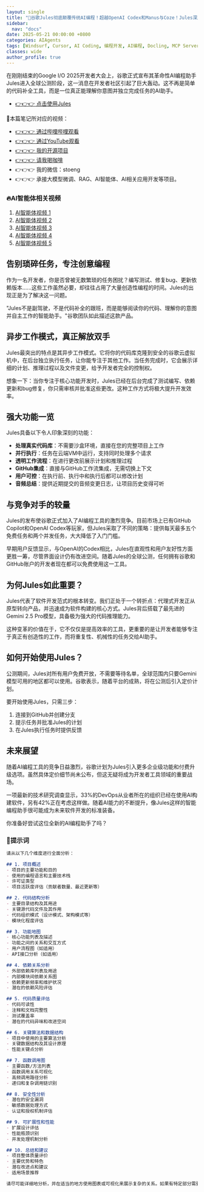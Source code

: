 ```yaml
---
layout: single
title: "🚀谷歌Jules彻底颠覆传统AI编程！超越OpenAI Codex和Manus与Coze！Jules深度实测，完美GitHub集成，自动代码分析与重构，从复杂项目到功能增强一步到位，小白也能轻松编程"
sidebar:
  nav: "docs"
date: 2025-05-21 00:00:00 +0800
categories: AIAgents
tags: [Windsurf, Cursor, AI Coding, 编程开发, AI编程, Docling, MCP Server, MCP, PDF]
classes: wide
author_profile: true
---
```


在刚刚结束的Google I/O 2025开发者大会上，谷歌正式宣布其革命性AI编程助手Jules进入全球公测阶段，这一消息在开发者社区引起了巨大轰动。这不再是简单的代码补全工具，而是一位真正能理解你意图并独立完成任务的AI助手。
- [👉👉👉 点击使用Jules](https://jules.google.com/task)

🚀本篇笔记所对应的视频：

- [👉👉👉 通过哔哩哔哩观看](https://www.bilibili.com/video/BV1QeE9zeE2z/)
- [👉👉👉 通过YouTube观看](https://youtu.be/_OGUP_geTsA)
- [👉👉👉 我的开源项目](https://github.com/win4r/AISuperDomain)
- [👉👉👉 请我喝咖啡](https://ko-fi.com/aila)
- 👉👉👉 我的微信：stoeng
- 👉👉👉 承接大模型微调、RAG、AI智能体、AI相关应用开发等项目。

### 🔥AI智能体相关视频

1. [AI智能体视频 1](https://youtu.be/vYm0brFoMwA) 
2. [AI智能体视频 2](https://youtu.be/szTXELuaJos)  
3. [AI智能体视频 3](https://youtu.be/szTXELuaJos)  
4. [AI智能体视频 4](https://youtu.be/RxR3x_Uyq4c)  
5. [AI智能体视频 5](https://youtu.be/IrTEDPnEVvU)  



## 告别琐碎任务，专注创意编程

作为一名开发者，你是否曾被无数繁琐的任务困扰？编写测试、修复bug、更新依赖版本......这些工作虽然必要，却往往占用了大量创造性编程的时间。Jules的出现正是为了解决这一问题。

"Jules不是副驾驶，不是代码补全的跟班，而是能够阅读你的代码、理解你的意图并自主工作的智能助手。"谷歌团队如此描述这款产品。

## 异步工作模式，真正解放双手

Jules最突出的特点是其异步工作模式。它将你的代码库克隆到安全的谷歌云虚拟机中，在后台独立执行任务，让你能专注于其他工作。当任务完成时，它会展示详细的计划、推理过程以及文件变更，给予开发者完全的控制权。

想象一下：当你专注于核心功能开发时，Jules已经在后台完成了测试编写、依赖更新和bug修复，你只需审核并批准这些更改。这种工作方式将极大提升开发效率。

## 强大功能一览

Jules具备以下令人印象深刻的功能：

- **处理真实代码库**：不需要沙盒环境，直接在您的完整项目上工作
- **并行执行**：任务在云端VM中运行，支持同时处理多个请求
- **透明工作流程**：在进行更改前展示计划和推理过程
- **GitHub集成**：直接与GitHub工作流集成，无需切换上下文
- **用户可控**：在执行前、执行中和执行后都可以修改计划
- **音频总结**：提供近期提交的音频变更日志，让项目历史变得可听

## 与竞争对手的较量

Jules的发布使谷歌正式加入了AI编程工具的激烈竞争。目前市场上已有GitHub Copilot和OpenAI Codex等玩家，但Jules采取了不同的策略：提供每天最多五个免费任务和两个并发任务，大大降低了入门门槛。

早期用户反馈显示，与OpenAI的Codex相比，Jules在直观性和用户友好性方面更胜一筹，尽管界面设计仍有改进空间。随着Jules的全球公测，任何拥有谷歌和GitHub账户的开发者现在都可以免费使用这一工具。

## 为何Jules如此重要？

Jules代表了软件开发范式的根本转变。我们正处于一个转折点：代理式开发正从原型转向产品，并迅速成为软件构建的核心方式。Jules背后搭载了最先进的Gemini 2.5 Pro模型，具备极为强大的代码推理能力。

这种变革的价值在于，它不仅仅是提高效率的工具，更重要的是让开发者能够专注于真正有创造性的工作，而将重复性、机械性的任务交给AI助手。

## 如何开始使用Jules？

公测期间，Jules对所有用户免费开放，不需要等待名单，全球范围内只要Gemini模型可用的地区都可以使用。谷歌表示，随着平台的成熟，将在公测后引入定价计划。

要开始使用Jules，只需三步：

1. 连接到GitHub并创建分支
2. 提示任务并批准Jules的计划
3. 在Jules执行任务时提供反馈

## 未来展望

随着AI编程工具的竞争日益激烈，谷歌计划为Jules引入更多企业级功能和付费升级选项。虽然具体定价细节尚未公布，但这无疑将成为开发者工具领域的重要战场。

一项最新的技术研究调查显示，33%的DevOps从业者所在的组织已经在使用AI构建软件，另有42%正在考虑这样做。随着AI能力的不断提升，像Jules这样的智能编程助手很可能成为未来软件开发的标准装备。

你准备好尝试这位全新的AI编程助手了吗？

### 🚀提示词

```markdown
请从以下几个维度进行全面分析：

## 1. 项目概述
- 项目的主要功能和目的
- 使用的编程语言和主要技术栈
- 许可证类型
- 项目活跃度评估（贡献者数量、最近更新等）

## 2. 代码结构分析
- 主要目录结构及其用途
- 关键源代码文件及其作用
- 代码组织模式（设计模式、架构模式等）
- 模块化程度评估

## 3. 功能地图
- 核心功能列表及描述
- 功能之间的关系和交互方式
- 用户流程图（如适用）
- API接口分析（如适用）

## 4. 依赖关系分析
- 外部依赖库列表及用途
- 内部模块间依赖关系图
- 依赖更新频率和维护状况
- 潜在的依赖风险评估

## 5. 代码质量评估
- 代码可读性
- 注释和文档完整性
- 测试覆盖率
- 潜在的代码异味和改进空间

## 6. 关键算法和数据结构
- 项目中使用的主要算法分析
- 关键数据结构及其设计原理
- 性能关键点分析

## 7. 函数调用图
- 主要函数/方法列表
- 函数调用关系可视化
- 高频调用路径分析
- 递归和复杂调用链识别

## 8. 安全性分析
- 潜在的安全漏洞
- 敏感数据处理方式
- 认证和授权机制评估

## 9. 可扩展性和性能
- 扩展设计评估
- 性能瓶颈识别
- 并发处理机制分析

## 10. 总结和建议
- 项目整体质量评价
- 主要优势和特色
- 潜在改进点和建议
- 适用场景推荐

请尽可能详细地分析，并在适当的地方使用图表或可视化来展示复杂的关系。如果有特定部分需要更深入分析，请告诉我。

```